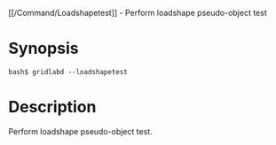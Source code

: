 [[/Command/Loadshapetest]] -  Perform loadshape pseudo-object test

# Synopsis
~~~
bash$ gridlabd --loadshapetest                                         
~~~

# Description

 Perform loadshape pseudo-object test.

